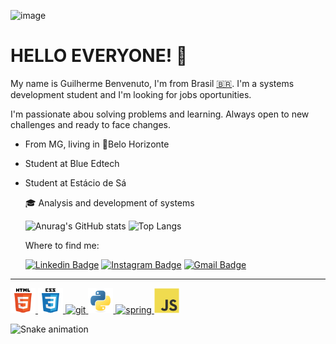 ![image](https://user-images.githubusercontent.com/57806160/125257231-96264780-e2d3-11eb-9b20-2b98a77213d0.png)
# HELLO EVERYONE! 👋

My name is Guilherme Benvenuto, I'm from Brasil <a href='https://emojitool.com/pt/flag-for-brazil'>🇧🇷</a>. I'm a systems development student and I'm looking for jobs oportunities.

I'm passionate abou solving problems and learning. Always open to new challenges and ready to face changes.

- From MG, living in 📌Belo Horizonte
- Student at Blue Edtech
- Student at Estácio de Sá

  🎓 Analysis and development of systems
  
  ![Anurag's GitHub stats](https://github-readme-stats.vercel.app/api?username=guilbd&show_icons=true&theme=jolly) ![Top Langs](https://github-readme-stats.vercel.app/api/top-langs/?username=guilbd&layout=compact&theme=jolly)
  
  Where to find me:
  
  [![Linkedin Badge](https://img.shields.io/badge/-Guilherme%20Benvenuto-6633cc?style=flat-square&logo=Linkedin&logoColor=white&link=https://www.linkedin.com/in/guilherme-benvenuto-65967436/)](https://www.linkedin.com/in/guilherme-benvenuto-65967436/) 
  [![Instagram Badge](https://img.shields.io/badge/-Guilherme%20Benvenuto-6633cc?style=flat-square&logo=Instagram&logoColor=white&linkhttps://www.instagram.com/guilherme.benvenuto/)](https://www.instagram.com/guilherme.benvenuto/)
  [![Gmail Badge](https://img.shields.io/badge/-guilbd@hotmail.com-6633cc?style=flat-square&logo=Gmail&logoColor=white&link=mailto:guilbd@hotmail.com)](mailto:guilbd@hotmail.com)
  
 <hr>
  
  <div style="display: inline_block">


<a href="https://www.w3.org/html/" target="_blank"> <img src="https://raw.githubusercontent.com/devicons/devicon/master/icons/html5/html5-original-wordmark.svg" alt="html5" width="40" height="40"/> </a> 
<a href="https://www.w3schools.com/css/" target="_blank"> <img src="https://raw.githubusercontent.com/devicons/devicon/master/icons/css3/css3-original-wordmark.svg" alt="css3" width="40" height="40"/> </a>
<a href="https://git-scm.com/" target="_blank"> <img src="https://www.vectorlogo.zone/logos/git-scm/git-scm-icon.svg" alt="git" width="40" height="40"/> </a>
<a href="https://www.python.org" target="_blank"> <img src="https://raw.githubusercontent.com/devicons/devicon/master/icons/python/python-original.svg" alt="python" width="40" height="40"/> </a> <a href="https://spring.io/" target="_blank"> <img src="https://www.vectorlogo.zone/logos/springio/springio-icon.svg" alt="spring" width="40" height="40"/> </a>
<a href="https://developer.mozilla.org/en-US/docs/Web/JavaScript" rel="nofollow"> <img src="https://raw.githubusercontent.com/devicons/devicon/master/icons/javascript/javascript-original.svg" alt="javascript" width="40" height="40" style="max-width:100%;"></a>

</div>
  
  ![Snake animation](https://github.com/codethi/codethi/blob/output/github-contribution-grid-snake.svg)

